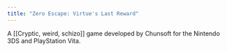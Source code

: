 ```yaml
---
title: "Zero Escape: Virtue's Last Reward"
---
```

A [[Cryptic, weird, schizo]] game developed by Chunsoft for the Nintendo 3DS and PlayStation Vita.